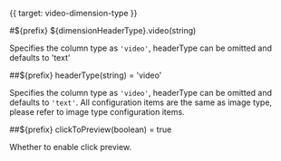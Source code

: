 {{ target: video-dimension-type }}

#${prefix} ${dimensionHeaderType}.video(string)

Specifies the column type as `'video'`, headerType can be omitted and defaults to 'text'

##${prefix} headerType(string) = 'video'

Specifies the column type as `'video'`, headerType can be omitted and defaults to `'text'`. All configuration items are the same as image type, please refer to image type configuration items.

##${prefix} clickToPreview(boolean) = true

Whether to enable click preview.